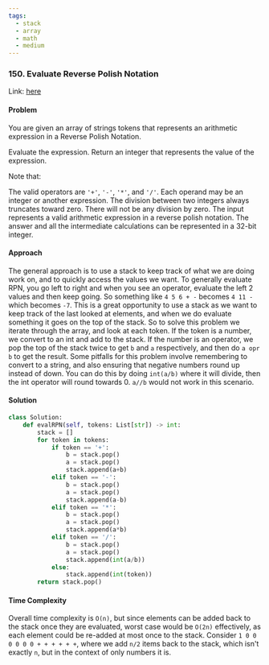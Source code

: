 ```yaml
---
tags:
  - stack
  - array
  - math
  - medium
---
```


### 150. Evaluate Reverse Polish Notation

Link: [here](https://leetcode.com/problems/evaluate-reverse-polish-notation/description/)

#### Problem
You are given an array of strings tokens that represents an arithmetic expression in a Reverse Polish Notation.

Evaluate the expression. Return an integer that represents the value of the expression.

Note that:

The valid operators are `'+'`, `'-'`, `'*'`, and `'/'`.
Each operand may be an integer or another expression.
The division between two integers always truncates toward zero.
There will not be any division by zero.
The input represents a valid arithmetic expression in a reverse polish notation.
The answer and all the intermediate calculations can be represented in a 32-bit integer.

#### Approach
The general approach is to use a stack to keep track of what we are doing work on, and to quickly access the values we want. To generally evaluate RPN, you go left to right and when you see an operator, evaluate the left 2 values and then keep going. So something like `4 5 6 + -` becomes `4 11 -` which becomes `-7`. This is a great opportunity to use a stack as we want to keep track of the last looked at elements, and when we do evaluate something it goes on the top of the stack.
So to solve this problem we iterate through the array, and look at each token. If the token is a number, we convert to an int and add to the stack. If the number is an operator, we pop the top of the stack twice to get `b` and `a` respectively, and then do `a opr b` to get the result. 
Some pitfalls for this problem involve remembering to convert to a string, and also ensuring that negative numbers round up instead of down. You can do this by doing `int(a/b)` where it will divide, then the int operator will round towards 0. `a//b` would not work in this scenario.

#### Solution
```python 
class Solution:
    def evalRPN(self, tokens: List[str]) -> int:
        stack = []
        for token in tokens:
            if token == '+':
                b = stack.pop()
                a = stack.pop()
                stack.append(a+b)
            elif token == '-':
                b = stack.pop()
                a = stack.pop()
                stack.append(a-b)
            elif token == '*':
                b = stack.pop()
                a = stack.pop()
                stack.append(a*b)
            elif token == '/':
                b = stack.pop()
                a = stack.pop()
                stack.append(int(a/b))
            else:
                stack.append(int(token))
        return stack.pop()
```

#### Time Complexity
Overall time complexity is `O(n)`, but since elements can be added back to the stack once they are evaluated, worst case would be `O(2n)` effectively, as each element could be re-added at most once to the stack. Consider `1 0 0 0 0 0 0 + + + + + +`, where we add `n/2` items back to the stack, which isn't exactly `n`, but in the context of only numbers it is.

